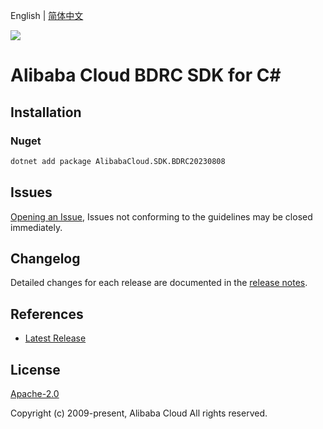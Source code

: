 English | [简体中文](README-CN.md)

![](https://aliyunsdk-pages.alicdn.com/icons/AlibabaCloud.svg)

# Alibaba Cloud BDRC SDK for C#

## Installation

### Nuget

```bash
dotnet add package AlibabaCloud.SDK.BDRC20230808
```

## Issues

[Opening an Issue](https://github.com/aliyun/alibabacloud-csharp-sdk/issues/new), Issues not conforming to the guidelines may be closed immediately.

## Changelog

Detailed changes for each release are documented in the [release notes](./ChangeLog.md).

## References

* [Latest Release](https://github.com/aliyun/alibabacloud-csharp-sdk/)

## License

[Apache-2.0](http://www.apache.org/licenses/LICENSE-2.0)

Copyright (c) 2009-present, Alibaba Cloud All rights reserved.

